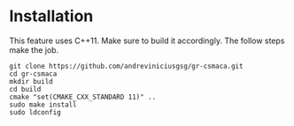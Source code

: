 # Installation

This feature uses C++11. Make sure to build it accordingly. The follow steps make the job.

`git clone https://github.com/andreviniciusgsg/gr-csmaca.git` <br />
`cd gr-csmaca` <br />
`mkdir build` <br />
`cd build` <br />
`cmake "set(CMAKE_CXX_STANDARD 11)" ..` <br />
`sudo make install` <br />
`sudo ldconfig` <br />